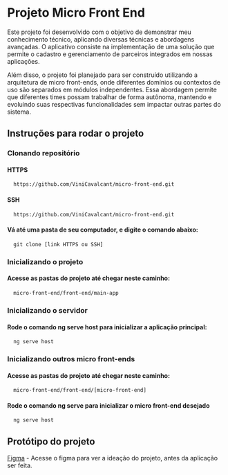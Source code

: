 
# Projeto Micro Front End

Este projeto foi desenvolvido com o objetivo de demonstrar meu conhecimento técnico, aplicando diversas técnicas e abordagens avançadas. O aplicativo consiste na implementação de uma solução que permite o cadastro e gerenciamento de parceiros integrados em nossas aplicações.

Além disso, o projeto foi planejado para ser construído utilizando a arquitetura de micro front-ends, onde diferentes domínios ou contextos de uso são separados em módulos independentes. Essa abordagem permite que diferentes times possam trabalhar de forma autônoma, mantendo e evoluindo suas respectivas funcionalidades sem impactar outras partes do sistema.



## Instruções para rodar o projeto

### Clonando repositório

#### HTTPS
```
  https://github.com/ViniCavalcant/micro-front-end.git
```

#### SSH
```
  https://github.com/ViniCavalcant/micro-front-end.git
```

#### Vá até uma pasta de seu computador, e digite o comando abaixo:
```
  git clone [link HTTPS ou SSH]
```



### Inicializando o projeto

#### Acesse as pastas do projeto até chegar neste caminho:
```
  micro-front-end/front-end/main-app
```



### Inicializando o servidor

#### Rode o comando ng serve host para inicializar a aplicação principal:
```
  ng serve host
```



### Inicializando outros micro front-ends

#### Acesse as pastas do projeto até chegar neste caminho:
```
  micro-front-end/front-end/[micro-front-end]
```

#### Rode o comando ng serve para inicializar o micro front-end desejado
```
  ng serve host
```

## Protótipo do projeto

[Figma](https://www.figma.com/design/FEgAh0KSFzKnUhCyVsw2iD/Micro-Front-End-Project?node-id=0-1) - Acesse o figma para ver a ideação do projeto, antes da aplicação ser feita.
